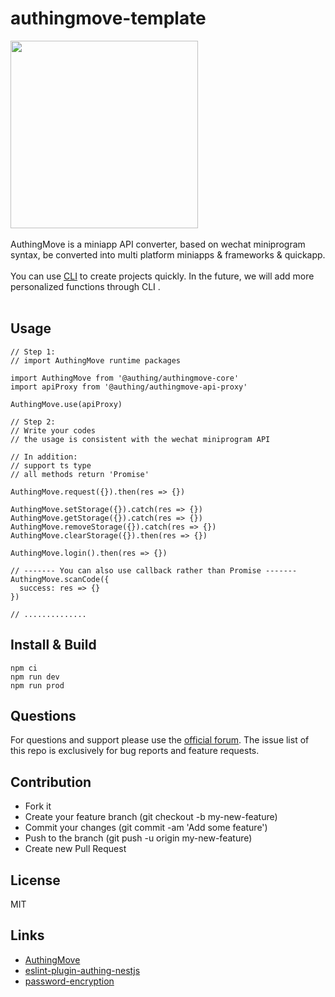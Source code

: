 # authingmove-template

<div>
  <img width="300" src="https://files.authing.co/authing-console/authing-logo-new-20210924.svg" />
</div>

<br />

<div>AuthingMove is a miniapp API converter, based on wechat miniprogram syntax, be converted into multi platform miniapps & frameworks & quickapp.</div>

<br />

<div>You can use <a taraget="_blank" href="https://github.com/Authing/AuthingMove#quick-start">CLI</a> to create projects quickly. In the future, we will add more personalized functions through CLI .</div>

<br />

## Usage
```
// Step 1:
// import AuthingMove runtime packages

import AuthingMove from '@authing/authingmove-core'
import apiProxy from '@authing/authingmove-api-proxy'

AuthingMove.use(apiProxy)

// Step 2:
// Write your codes
// the usage is consistent with the wechat miniprogram API

// In addition:
// support ts type
// all methods return 'Promise'

AuthingMove.request({}).then(res => {})

AuthingMove.setStorage({}).catch(res => {})
AuthingMove.getStorage({}).catch(res => {})
AuthingMove.removeStorage({}).catch(res => {})
AuthingMove.clearStorage({}).then(res => {})

AuthingMove.login().then(res => {})

// ------- You can also use callback rather than Promise -------
AuthingMove.scanCode({
  success: res => {}
})

// ..............
```

## Install & Build
```
npm ci
npm run dev
npm run prod
```

## Questions

For questions and support please use the [official forum](https://forum.authing.cn/). The issue list of this repo is exclusively for bug reports and feature requests.

## Contribution

- Fork it
- Create your feature branch (git checkout -b my-new-feature)
- Commit your changes (git commit -am 'Add some feature')
- Push to the branch (git push -u origin my-new-feature)
- Create new Pull Request

## License

MIT

## Links

- [AuthingMove](https://github.com/Authing/AuthingMove)
- [eslint-plugin-authing-nestjs](https://github.com/authing/eslint-plugin-authing-nestjs/)
- [password-encryption](https://github.com/Authing/password-encryption)
